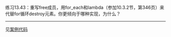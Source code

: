 练习13.43：重写free成员，用for_each和lambda（参加10.3.2节，第346页）来代替for循环destroy元素。你更倾向于哪种实现，为什么？

---

见[案例代码](./example_StrVec/StrVec.h)
